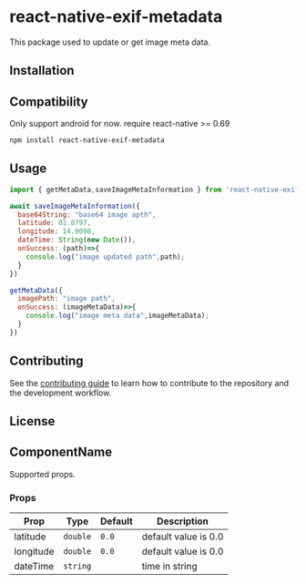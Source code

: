 # react-native-exif-metadata

This package used to update or get image meta data.

## Installation

## Compatibility

Only support android for now. require react-native >= 0.69

```sh
npm install react-native-exif-metadata
```

## Usage

```js
import { getMetaData,saveImageMetaInformation } from 'react-native-exif-metadata';

await saveImageMetaInformation({
  base64String: "base64 image apth",
  latitude: 01.8797,
  longitude: 14.9098,
  dateTime: String(new Date()),
  onSuccess: (path)=>{
    console.log("image updated path",path);
  }
})

getMetaData({
  imagePath: "image path",
  onSuccess: (imageMetaData)=>{
    console.log("image meta data",imageMetaData);
  }
})
```

## Contributing

See the [contributing guide](CONTRIBUTING.md) to learn how to contribute to the repository and the development workflow.

## License


## ComponentName

Supported props.

### Props

| Prop       | Type     | Default | Description                              |
|------------|----------|---------|------------------------------------------|
| latitude   | `double` |  `0.0`  | default value is 0.0                     |
| longitude  | `double` | `0.0`   | default value is 0.0                     |
| dateTime   | `string` |         | time in string                           |